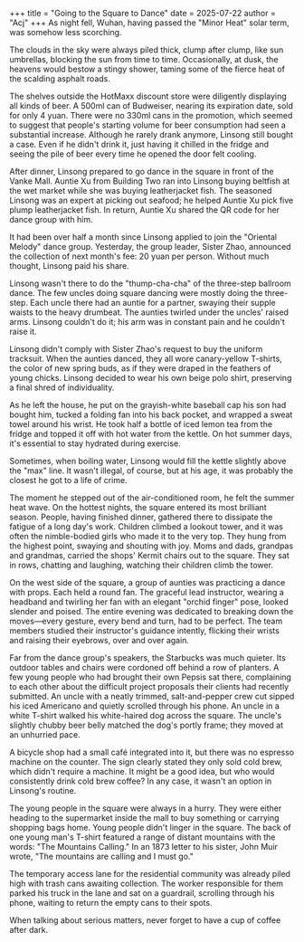 +++
title = "Going to the Square to Dance"
date = 2025-07-22
author = "Acj"
+++
As night fell, Wuhan, having passed the "Minor Heat" solar term, was somehow less scorching.

The clouds in the sky were always piled thick, clump after clump, like sun umbrellas, blocking the sun from time to time. Occasionally, at dusk, the heavens would bestow a stingy shower, taming some of the fierce heat of the scalding asphalt roads.

The shelves outside the HotMaxx discount store were diligently displaying all kinds of beer. A 500ml can of Budweiser, nearing its expiration date, sold for only 4 yuan. There were no 330ml cans in the promotion, which seemed to suggest that people's starting volume for beer consumption had seen a substantial increase. Although he rarely drank anymore, Linsong still bought a case. Even if he didn't drink it, just having it chilled in the fridge and seeing the pile of beer every time he opened the door felt cooling.

After dinner, Linsong prepared to go dance in the square in front of the Vanke Mall.
Auntie Xu from Building Two ran into Linsong buying beltfish at the wet market while she was buying leatherjacket fish. The seasoned Linsong was an expert at picking out seafood; he helped Auntie Xu pick five plump leatherjacket fish. In return, Auntie Xu shared the QR code for her dance group with him.

It had been over half a month since Linsong applied to join the "Oriental Melody" dance group. Yesterday, the group leader, Sister Zhao, announced the collection of next month's fee: 20 yuan per person. Without much thought, Linsong paid his share.

Linsong wasn't there to do the "thump-cha-cha" of the three-step ballroom dance. The few uncles doing square dancing were mostly doing the three-step. Each uncle there had an auntie for a partner, swaying their supple waists to the heavy drumbeat. The aunties twirled under the uncles' raised arms. Linsong couldn't do it; his arm was in constant pain and he couldn't raise it.

Linsong didn't comply with Sister Zhao's request to buy the uniform tracksuit. When the aunties danced, they all wore canary-yellow T-shirts, the color of new spring buds, as if they were draped in the feathers of young chicks. Linsong decided to wear his own beige polo shirt, preserving a final shred of individuality.

As he left the house, he put on the grayish-white baseball cap his son had bought him, tucked a folding fan into his back pocket, and wrapped a sweat towel around his wrist. He took half a bottle of iced lemon tea from the fridge and topped it off with hot water from the kettle. On hot summer days, it's essential to stay hydrated during exercise.

Sometimes, when boiling water, Linsong would fill the kettle slightly above the "max" line. It wasn't illegal, of course, but at his age, it was probably the closest he got to a life of crime.

The moment he stepped out of the air-conditioned room, he felt the summer heat wave.
On the hottest nights, the square entered its most brilliant season. People, having finished dinner, gathered there to dissipate the fatigue of a long day's work. Children climbed a lookout tower, and it was often the nimble-bodied girls who made it to the very top. They hung from the highest point, swaying and shouting with joy.
Moms and dads, grandpas and grandmas, carried the shops' Kermit chairs out to the square. They sat in rows, chatting and laughing, watching their children climb the tower.

On the west side of the square, a group of aunties was practicing a dance with props. Each held a round fan. The graceful lead instructor, wearing a headband and twirling her fan with an elegant "orchid finger" pose, looked slender and poised. The entire evening was dedicated to breaking down the moves—every gesture, every bend and turn, had to be perfect. The team members studied their instructor's guidance intently, flicking their wrists and raising their eyebrows, over and over again.

Far from the dance group's speakers, the Starbucks was much quieter. Its outdoor tables and chairs were cordoned off behind a row of planters. A few young people who had brought their own Pepsis sat there, complaining to each other about the difficult project proposals their clients had recently submitted. An uncle with a neatly trimmed, salt-and-pepper crew cut sipped his iced Americano and quietly scrolled through his phone.
An uncle in a white T-shirt walked his white-haired dog across the square. The uncle's slightly chubby beer belly matched the dog's portly frame; they moved at an unhurried pace.

A bicycle shop had a small café integrated into it, but there was no espresso machine on the counter. The sign clearly stated they only sold cold brew, which didn't require a machine. It might be a good idea, but who would consistently drink cold brew coffee? In any case, it wasn't an option in Linsong's routine.

The young people in the square were always in a hurry. They were either heading to the supermarket inside the mall to buy something or carrying shopping bags home. Young people didn't linger in the square.
The back of one young man's T-shirt featured a range of distant mountains with the words: "The Mountains Calling." In an 1873 letter to his sister, John Muir wrote, "The mountains are calling and I must go."

The temporary access lane for the residential community was already piled high with trash cans awaiting collection. The worker responsible for them parked his truck in the lane and sat on a guardrail, scrolling through his phone, waiting to return the empty cans to their spots.

When talking about serious matters, never forget to have a cup of coffee after dark.
